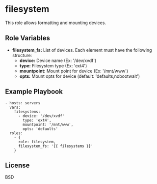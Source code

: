 filesystem
==========

This role allows formatting and mounting devices.

Role Variables
--------------

* **filesystem_fs:** List of devices. Each element must have the following structure:
  * **device:** Device name (Ex: '/dev/xvdf')
  * **type:** Filesystem type (Ex: 'ext4')
  * **mountpoint:** Mount point for device (Ex: '/mnt/www')
  * **opts:** Mount opts for device (default: 'defaults,nobootwait')

Example Playbook
----------------

    - hosts: servers
      vars:
        filesystems:
          - device: '/dev/xvdf'
            type: 'ext4',
            mountpoint: '/mnt/www',
            opts: 'defaults'
      roles:
        - {
          role: filesystem,
          filesystem_fs: '{{ filesystems }}'
        }

License
-------

BSD
